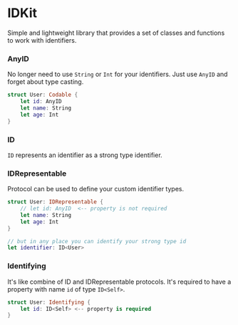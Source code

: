 # IDKit

Simple and lightweight library that provides a set of classes and functions to work with identifiers.

### AnyID
No longer need to use `String` or `Int` for your identifiers. Just use `AnyID` and forget about type casting.

```swift
struct User: Codable {
    let id: AnyID
    let name: String
    let age: Int
}
```

### ID
`ID` represents an identifier as a strong type identifier.

### IDRepresentable
Protocol can be used to define your custom identifier types.

```swift
struct User: IDRepresentable {
    // let id: AnyID  <-- property is not required
    let name: String
    let age: Int
}

// but in any place you can identify your strong type id
let identifier: ID<User> 
```

### Identifying
It's like combine of ID and IDRepresentable protocols. It's required to have a property with name `id` of type `ID<Self>`.

```swift
struct User: Identifying {
    let id: ID<Self> <-- property is required
}
```
